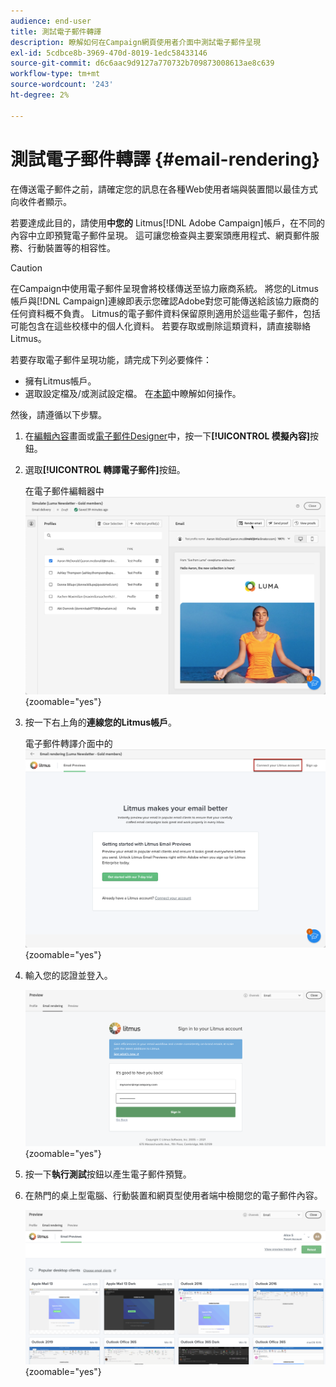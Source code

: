 ```yaml
---
audience: end-user
title: 測試電子郵件轉譯
description: 瞭解如何在Campaign網頁使用者介面中測試電子郵件呈現
exl-id: 5cdbce8b-3969-470d-8019-1edc58433146
source-git-commit: d6c6aac9d9127a770732b709873008613ae8c639
workflow-type: tm+mt
source-wordcount: '243'
ht-degree: 2%

---
```


# 測試電子郵件轉譯 {#email-rendering}

在傳送電子郵件之前，請確定您的訊息在各種Web使用者端與裝置間以最佳方式向收件者顯示。

若要達成此目的，請使用&#x200B;**中您的** Litmus[!DNL Adobe Campaign]帳戶，在不同的內容中立即預覽電子郵件呈現。 這可讓您檢查與主要案頭應用程式、網頁郵件服務、行動裝置等的相容性。

>[!CAUTION]
>
>在Campaign中使用電子郵件呈現會將校樣傳送至協力廠商系統。 將您的Litmus帳戶與[!DNL Campaign]連線即表示您確認Adobe對您可能傳送給該協力廠商的任何資料概不負責。 Litmus的電子郵件資料保留原則適用於這些電子郵件，包括可能包含在這些校樣中的個人化資料。 若要存取或刪除這類資料，請直接聯絡Litmus。

若要存取電子郵件呈現功能，請完成下列必要條件：

* 擁有Litmus帳戶。
* 選取設定檔及/或測試設定檔。 在[本節](preview-content.md)中瞭解如何操作。

然後，請遵循以下步驟。

1. 在[編輯內容](../email/edit-content.md)畫面或[電子郵件Designer](../email/get-started-email-designer.md)中，按一下&#x200B;**[!UICONTROL 模擬內容]**&#x200B;按鈕。

1. 選取&#x200B;**[!UICONTROL 轉譯電子郵件]**&#x200B;按鈕。

   在電子郵件編輯器中![模擬內容按鈕](assets/simulate-rendering-button.png){zoomable="yes"}

1. 按一下右上角的&#x200B;**連線您的Litmus帳戶**。

   電子郵件轉譯介面中的![Litmus帳戶連線選項](assets/simulate-rendering-litmus.png){zoomable="yes"}

1. 輸入您的認證並登入。

   ![Litmus帳戶登入畫面](assets/simulate-rendering-credentials.png){zoomable="yes"}

1. 按一下&#x200B;**執行測試**&#x200B;按鈕以產生電子郵件預覽。

1. 在熱門的桌上型電腦、行動裝置和網頁型使用者端中檢閱您的電子郵件內容。

   ![跨不同使用者端以電子郵件呈現預覽](assets/simulate-rendering-previews.png){zoomable="yes"}

<!--
TO CHECK IF user is directed to Litmus or if the email rendering is shown directly in the Campaign UI.

CONTENT ABOVE COPIED FROM AJO

If not redirecting to Litmus:

To test the email rendering, follow these steps:

1. Access the email content creation screen, then click **[!UICONTROL Simulate content]**.

1. Click the **[!UICONTROL Render email]** button.

    The left pane provides various desktop, mobile, and web-based email clients. Select the desired email client to display a preview of your email in the right pane. 

    ![Preview pane showing email rendering across selected clients](assets/render-context.png){zoomable="yes"}

    >[!NOTE]
    >
    >The email clients list provides a sample of the major mail clients. Additional email clients are available from the filter button next to the top search bar.

 -->